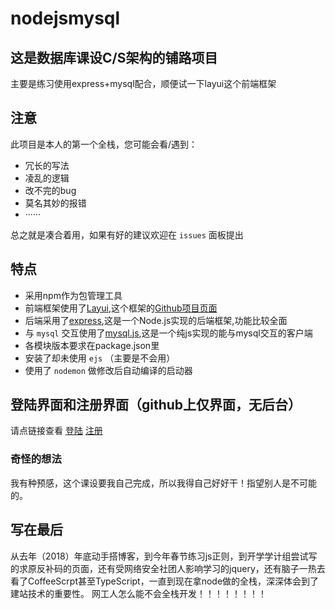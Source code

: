 # nodejsmysql

## 这是数据库课设C/S架构的铺路项目

主要是练习使用express+mysql配合，顺便试一下layui这个前端框架

## 注意

此项目是本人的第一个全栈，您可能会看/遇到：

* 冗长的写法
* 凌乱的逻辑
* 改不完的bug
* 莫名其妙的报错
* ······

总之就是凑合着用，如果有好的建议欢迎在 `issues` 面板提出

## 特点

* 采用npm作为包管理工具
* 前端框架使用了[Layui](https://www.layui.com/),这个框架的[Github项目页面](https://github.com/sentsin/layui/)
* 后端采用了[express](https://github.com/expressjs/express/),这是一个Node.js实现的后端框架,功能比较全面
* 与 `mysql` 交互使用了[mysql.js](https://github.com/mysqljs/mysql),这是一个纯js实现的能与mysql交互的客户端
* 各模块版本要求在package.json里
* 安装了却未使用 `ejs` （主要是不会用）
* 使用了 `nodemon` 做修改后自动编译的启动器

## 登陆界面和注册界面（github上仅界面，无后台）

请点链接查看
[登陆](https://lollipopnougat.github.io/login-pages/login)
[注册](https://lollipopnougat.github.io/login-pages/register)

### 奇怪的想法

我有种预感，这个课设要我自己完成，所以我得自己好好干！指望别人是不可能的。

## 写在最后

从去年（2018）年底动手搭博客，到今年春节练习js正则，到开学学计组尝试写的求原反补码的页面，还有受网络安全社团人影响学习的jquery，还有脑子一热去看了CoffeeScrpt甚至TypeScript，一直到现在拿node做的全栈，深深体会到了建站技术的重要性。
网工人怎么能不会全栈开发！！！！！！！！
